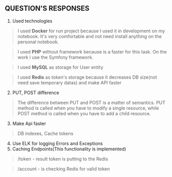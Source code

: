 ## QUESTION'S RESPONSES
1. Used technologies
> I used **Docker** for run project because I used it in development on my notebook.
> It's very comfortable and not need install anything on the personal notebook.

> I used **PHP** without framework because is a faster for this task.
> On the work I use the Symfony framework.

> I used **MySQL** as storage for User entity

> I used **Redis** as token's storage because it decreases DB size(not need save temporary datas)
> and make API faster

2. PUT, POST difference
> The difference between PUT and POST is a matter of semantics.
> PUT method is called when you have to modify a single resource,
> while POST method is called when you have to add a child resource.

3. Make Api faster
> DB indexes, Cache tokens

4. Use ELK for logging Errors and Exceptions
5. Caching Endpoints(This functionality is implemented) 
> /token - result token is putting to the Redis

> /account - is checking Redis for valid token